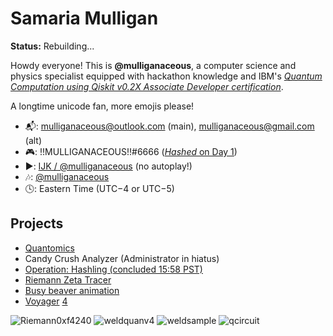 # Samaria Mulligan

__Status:__ Rebuilding...

Howdy everyone! This is **@mulliganaceous**, a computer science and physics specialist equipped with hackathon knowledge and IBM's [*Quantum Computation using Qiskit v0.2X Associate Developer certification*](https://www.ibm.com/training/certification/ibm-certified-associate-developer-quantum-computation-using-qiskit-v02x-C0010300).

A longtime unicode fan, more emojis please!

* 📬: mulliganaceous@outlook.com (main), mulliganaceous@gmail.com (alt)
* 🎮: !!MULLIGANACEOUS!!#6666 ([_Hashed_ on Day 1](https://www.youtube.com/watch?v=o-XUeCMx5s0))
* ▶️: [ĲK / @mulliganaceous](https://www.youtube.com/channel/UCTvldASp9SvbsJsaUx4p2yA) (no autoplay!)
* 🎶: [@mulliganaceous](https://www.tiktok.com/@mulliganaceous)
* 🕓: Eastern Time (UTC−4 or UTC−5)

## Projects

* [Quantomics](https://github.com/mulliganaceous/Quantomics)
* Candy Crush Analyzer (Administrator in hiatus)
* [Operation: Hashling (concluded 15:58 PST)](https://www.reddit.com/r/discordapp/comments/1b6tu5z/finally_discord/)
* [Riemann Zeta Tracer](https://www.youtube.com/playlist?list=PLvT98Qezxzdm8Bwde6WBt0gZ11VXaDPGI)
* [Busy beaver animation](https://youtube.com/live/0c0wxkw9WGo)
* [Voyager](https://github.com/antonCPU/voyager-4-ml) [4](https://github.com/antonCPU/voyager-4-magnetic-alert)

![Riemann0xf4240](https://github.com/mulliganaceous/mulliganaceous/assets/29824582/1bb254c2-8264-4e7b-a71f-1d5d37d668e5)
![weldquanv4](https://github.com/user-attachments/assets/a0f5c474-bc94-44a9-bdac-108e26d4f0a0)
![weldsample](https://github.com/user-attachments/assets/633de6bd-45e4-415e-b280-c892a020d0af)
![qcircuit](https://github.com/user-attachments/assets/893d3c59-d425-4e62-baab-1179835e4f72)
